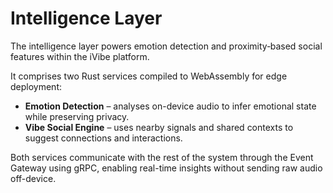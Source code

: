 # Intelligence Layer

The intelligence layer powers emotion detection and proximity‑based social features within the iVibe platform.

It comprises two Rust services compiled to WebAssembly for edge deployment:

- **Emotion Detection** – analyses on-device audio to infer emotional state while preserving privacy.
- **Vibe Social Engine** – uses nearby signals and shared contexts to suggest connections and interactions.

Both services communicate with the rest of the system through the Event Gateway using gRPC, enabling real-time insights without sending raw audio off-device.

